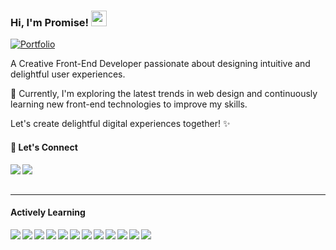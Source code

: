 ### Hi, I'm Promise! <img src="https://media.giphy.com/media/hvRJCLFzcasrR4ia7z/giphy.gif" width="25px">

[![Portfolio](https://img.shields.io/website?down_message=%E2%96%BC&label=Portfolio&style=for-the-badge&up_message=%E2%96%B2&url=http%3A%2F%2Fdipanjande.com%2F)]([https://dipanjande.com](https://promisehlungwani.netlify.app/))

A Creative Front-End Developer passionate about designing intuitive and delightful user experiences.

🌱 Currently, I'm exploring the latest trends in web design and continuously learning new front-end technologies to improve my skills.


Let's create delightful digital experiences together! ✨

#### 💌 Let's Connect

<a href="https://www.linkedin.com/in/promise-hlungwani/"><img align="left" src="https://img.shields.io/badge/LinkedIn-0A66C2?&style=for-the-badge&logo=LinkedIn&logoColor=white" /></a>
<a href="mailto:shitshembiso0@gmail.com"><img align="left" src="https://img.shields.io/badge/Email-EA4335?&style=for-the-badge&logo=Gmail&logoColor=white" /></a>


<br/><br/>

---


<h4>Actively Learning</h4>

<p>
      <img align="left" src="https://img.shields.io/badge/python-1c1c1c?&style=flat-square&logo=python" />
  <img align="left" src="https://img.shields.io/badge/HTML5-1c1c1c?&style=flat-square&logo=HTML5" />
  <img align="left" src="https://img.shields.io/badge/CSS3-1c1c1c?&style=flat-square&logo=CSS3" />
  <img align="left" src="https://img.shields.io/badge/Sass-1c1c1c?&style=flat-square&logo=Sass" />
  <img align="left" src="https://img.shields.io/badge/Tailwind-1c1c1c?&style=flat-square&logo=Tailwind" />
  <img align="left" src="https://img.shields.io/badge/JavaScript-1c1c1c?&style=flat-square&logo=JavaScript" />
  <img align="left" src="https://img.shields.io/badge/CSharp-1c1c1c?&style=flat-square&logo=CSharp" />
  <img align="left" src="https://img.shields.io/badge/React-1c1c1c?&style=flat-square&logo=React" />
  <img align="left" src="https://img.shields.io/badge/TypeScript-1c1c1c?&style=flat-square&logo=TypeScript" />
   <img align="left" src="https://img.shields.io/badge/Angular-1c1c1c?&style=flat-square&logo=Angular" />
    <img align="left" src="https://img.shields.io/badge/Vue.js-1c1c1c?&style=flat-square&logo=Vue.js" />
    <img align="left" src="https://img.shields.io/badge/Git-1c1c1c?&style=flat-square&logo=Git" />
</p>
  

  


